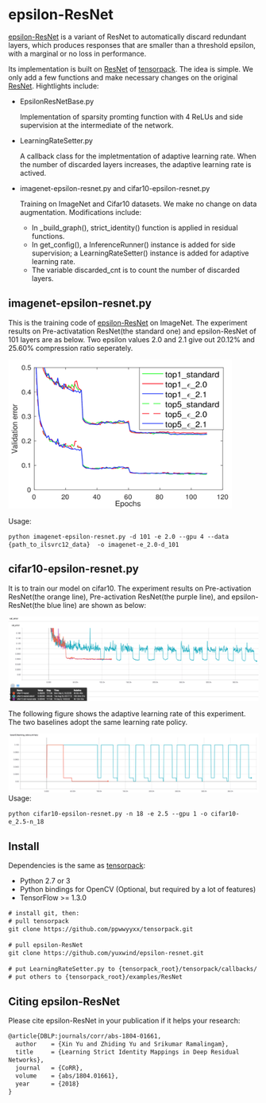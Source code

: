 # epsilon-ResNet
[epsilon-ResNet](https://arxiv.org/abs/1804.01661) is a variant of ResNet to automatically discard redundant layers, which produces responses that are smaller than a threshold epsilon, with a marginal or no loss in performance.

Its implementation is built on [ResNet](https://github.com/ppwwyyxx/tensorpack/tree/master/examples/ResNet) of [tensorpack](https://github.com/ppwwyyxx/tensorpack). The idea is simple. We only add a few functions and make necessary changes on the original [ResNet](https://github.com/ppwwyyxx/tensorpack/tree/master/examples/ResNet). Hightlights include:

- EpsilonResNetBase.py

	Implementation of sparsity promting function with 4 ReLUs and side supervision at the intermediate of the network.
 
- LearningRateSetter.py

	A callback class for the impletmentation of adaptive learning rate. When the number of discarded layers increases, the adaptive learning rate is actived.
	
- imagenet-epsilon-resnet.py and cifar10-epsilon-resnet.py

	Training on ImageNet and Cifar10 datasets. We make no change on data augmentation. Modifications include: 
	
	+ In \_build\_graph(), strict\_identity() function is applied in residual functions. 
	+ In get_config(), a InferenceRunner() instance is added for side supervision; a LearningRateSetter() instance is added for adaptive learning rate.
	+ The variable discarded_cnt is to count the number of discarded layers.
	

## imagenet-epsilon-resnet.py
This is the training code of [epsilon-ResNet](https://arxiv.org/abs/1804.01661) on ImageNet. The experiment results on Pre-activatation ResNet(the standard one) and epsilon-ResNet of 101 layers are as below. Two epsilon values 2.0 and 2.1 give out 20.12% and 25.60% compression ratio seperately.

<img src="figures/imagenet-val-error.png" width="450" height="300" />

Usage:

```
python imagenet-epsilon-resnet.py -d 101 -e 2.0 --gpu 4 --data {path_to_ilsvrc12_data}  -o imagenet-e_2.0-d_101
```


## cifar10-epsilon-resnet.py
It is to train our model on cifar10. The experiment results on Pre-activation ResNet(the orange line), Pre-activation ResNet(the purple line), and epsilon-ResNet(the blue line) are shown as below:

![cifar10-val-error](figures/cifar10-val-error.png)

The following figure shows the adaptive learning rate of this experiment. The two baselines adopt the same learning rate policy. 

![cifar10-lr](figures/cifar10-lr.png)
Usage:

```
python cifar10-epsilon-resnet.py -n 18 -e 2.5 --gpu 1 -o cifar10-e_2.5-n_18 
```
## Install

Dependencies is the same as [tensorpack](https://github.com/ppwwyyxx/tensorpack):

+ Python 2.7 or 3
+ Python bindings for OpenCV (Optional, but required by a lot of features)
+ TensorFlow >= 1.3.0

```
# install git, then:
# pull tensorpack
git clone https://github.com/ppwwyyxx/tensorpack.git

# pull epsilon-ResNet
git clone https://github.com/yuxwind/epsilon-resnet.git

# put LearningRateSetter.py to {tensorpack_root}/tensorpack/callbacks/
# put others to {tensorpack_root}/examples/ResNet
```

## Citing epsilon-ResNet

Please cite epsilon-ResNet in your publication if it helps your research:

```
@article{DBLP:journals/corr/abs-1804-01661,
  author    = {Xin Yu and Zhiding Yu and Srikumar Ramalingam},
  title     = {Learning Strict Identity Mappings in Deep Residual Networks},
  journal   = {CoRR},
  volume    = {abs/1804.01661},
  year      = {2018}
}
```
